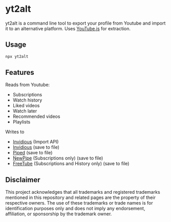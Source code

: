 # yt2alt

yt2alt is a command line tool to export your profile from Youtube and import it to an alternative platform.
Uses [YouTube.js](https://github.com/LuanRT/YouTube.js) for extraction.

## Usage

```bash
npx yt2alt
```

## Features

Reads from Youtube:

- Subscriptions
- Watch history
- Liked videos
- Watch later
- Recommended videos
- Playlists

Writes to

- [Invidious](https://github.com/iv-org/invidious) (Import API)
- [Invidious](https://github.com/iv-org/invidious) (save to file)
- [Piped](https://github.com/TeamPiped/Piped) (save to file)
- [NewPipe](https://github.com/TeamNewPipe/NewPipe) (Subscriptions only) (save to file)
- [FreeTube](https://github.com/FreeTubeApp/FreeTube) (Subscriptions and History only) (save to file)

## Disclaimer

This project acknowledges that all trademarks and registered trademarks mentioned in this repository and related pages are the property of their respective owners. The use of these trademarks or trade names is for identification purposes only and does not imply any endorsement, affiliation, or sponsorship by the trademark owner.
